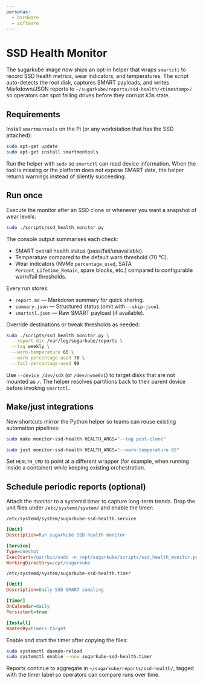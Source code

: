 ```yaml
---
personas:
  - hardware
  - software
---
```


# SSD Health Monitor

The sugarkube image now ships an opt-in helper that wraps `smartctl` to record SSD health metrics,
wear indicators, and temperatures. The script auto-detects the root disk, captures SMART payloads,
and writes Markdown/JSON reports to `~/sugarkube/reports/ssd-health/<timestamp>/` so operators can
spot failing drives before they corrupt k3s state.

## Requirements

Install `smartmontools` on the Pi (or any workstation that has the SSD attached):

```bash
sudo apt-get update
sudo apt-get install smartmontools
```

Run the helper with `sudo` so `smartctl` can read device information. When the tool is missing or the
platform does not expose SMART data, the helper returns warnings instead of silently succeeding.

## Run once

Execute the monitor after an SSD clone or whenever you want a snapshot of wear levels:

```bash
sudo ./scripts/ssd_health_monitor.py
```

The console output summarises each check:

- SMART overall health status (pass/fail/unavailable).
- Temperature compared to the default warn threshold (70 °C).
- Wear indicators (NVMe `percentage_used`, SATA `Percent_Lifetime_Remain`, spare blocks, etc.)
  compared to configurable warn/fail thresholds.

Every run stores:

- `report.md` — Markdown summary for quick sharing.
- `summary.json` — Structured status (omit with `--skip-json`).
- `smartctl.json` — Raw SMART payload (if available).

Override destinations or tweak thresholds as needed:

```bash
sudo ./scripts/ssd_health_monitor.py \
  --report-dir /var/log/sugarkube/reports \
  --tag weekly \
  --warn-temperature 65 \
  --warn-percentage-used 70 \
  --fail-percentage-used 90
```

Use `--device /dev/sdX` (or `/dev/nvme0n1`) to target disks that are not mounted as `/`. The helper
resolves partitions back to their parent device before invoking `smartctl`.

## Make/just integrations

New shortcuts mirror the Python helper so teams can reuse existing automation pipelines:

```bash
sudo make monitor-ssd-health HEALTH_ARGS="--tag post-clone"
```

```bash
sudo just monitor-ssd-health HEALTH_ARGS="--warn-temperature 65"
```

Set `HEALTH_CMD` to point at a different wrapper (for example, when running inside a container) while
keeping existing orchestration.

## Schedule periodic reports (optional)

Attach the monitor to a systemd timer to capture long-term trends. Drop the unit files under
`/etc/systemd/system/` and enable the timer:

`/etc/systemd/system/sugarkube-ssd-health.service`

```ini
[Unit]
Description=Run sugarkube SSD health monitor

[Service]
Type=oneshot
ExecStart=/usr/bin/sudo -n /opt/sugarkube/scripts/ssd_health_monitor.py --tag timer
WorkingDirectory=/opt/sugarkube
```

`/etc/systemd/system/sugarkube-ssd-health.timer`

```ini
[Unit]
Description=Daily SSD SMART sampling

[Timer]
OnCalendar=daily
Persistent=true

[Install]
WantedBy=timers.target
```

Enable and start the timer after copying the files:

```bash
sudo systemctl daemon-reload
sudo systemctl enable --now sugarkube-ssd-health.timer
```

Reports continue to aggregate in `~/sugarkube/reports/ssd-health/`, tagged with the timer label so
operators can compare runs over time.
